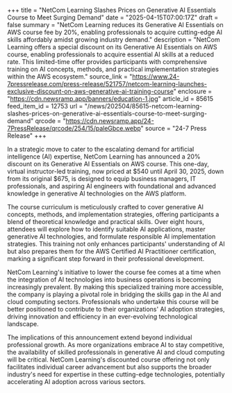 +++
title = "NetCom Learning Slashes Prices on Generative AI Essentials Course to Meet Surging Demand"
date = "2025-04-15T07:00:17Z"
draft = false
summary = "NetCom Learning reduces its Generative AI Essentials on AWS course fee by 20%, enabling professionals to acquire cutting-edge AI skills affordably amidst growing industry demand."
description = "NetCom Learning offers a special discount on its Generative AI Essentials on AWS course, enabling professionals to acquire essential AI skills at a reduced rate. This limited-time offer provides participants with comprehensive training on AI concepts, methods, and practical implementation strategies within the AWS ecosystem."
source_link = "https://www.24-7pressrelease.com/press-release/521757/netcom-learning-launches-exclusive-discount-on-aws-generative-ai-training-course"
enclosure = "https://cdn.newsramp.app/banners/education-1.jpg"
article_id = 85615
feed_item_id = 12753
url = "/news/202504/85615-netcom-learning-slashes-prices-on-generative-ai-essentials-course-to-meet-surging-demand"
qrcode = "https://cdn.newsramp.app/24-7PressRelease/qrcode/254/15/paleGbce.webp"
source = "24-7 Press Release"
+++

<p>In a strategic move to cater to the escalating demand for artificial intelligence (AI) expertise, NetCom Learning has announced a 20% discount on its Generative AI Essentials on AWS course. This one-day, virtual instructor-led training, now priced at $540 until April 30, 2025, down from its original $675, is designed to equip business managers, IT professionals, and aspiring AI engineers with foundational and advanced knowledge in generative AI technologies on the AWS platform.</p><p>The course curriculum is meticulously crafted to cover generative AI concepts, methods, and implementation strategies, offering participants a blend of theoretical knowledge and practical skills. Over eight hours, attendees will explore how to identify suitable AI applications, master generative AI technologies, and formulate responsible AI implementation strategies. This training not only enhances participants' understanding of AI but also prepares them for the AWS Certified AI Practitioner certification, marking a significant step forward in their professional development.</p><p>NetCom Learning's initiative to lower the course fee comes at a time when the integration of AI technologies into business operations is becoming increasingly prevalent. By making this specialized training more accessible, the company is playing a pivotal role in bridging the skills gap in the AI and cloud computing sectors. Professionals who undertake this course will be better positioned to contribute to their organizations' AI adoption strategies, driving innovation and efficiency in an ever-evolving technological landscape.</p><p>The implications of this announcement extend beyond individual professional growth. As more organizations embrace AI to stay competitive, the availability of skilled professionals in generative AI and cloud computing will be critical. NetCom Learning's discounted course offering not only facilitates individual career advancement but also supports the broader industry's need for expertise in these cutting-edge technologies, potentially accelerating AI adoption across various sectors.</p>